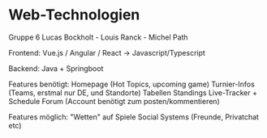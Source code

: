 # Web-Technologien
Gruppe 6
Lucas Bockholt - Louis Ranck - Michel Path


Frontend:
  Vue.js / Angular / React -> Javascript/Typescript

Backend:
  Java + Springboot


Features benötigt:
Homepage (Hot Topics, upcoming game)
Turnier-Infos (Teams, erstmal nur DE, und Standorte)
Tabellen Standings
Live-Tracker + Schedule
Forum (Account benötigt zum posten/kommentieren)

Features möglich:
"Wetten" auf Spiele
Social Systems (Freunde, Privatchat etc) 
